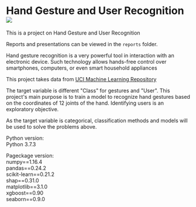 # Hand Gesture and User Recognition  ![](https://img.shields.io/badge/python-3.7+-blue.svg)
This is a project on Hand Gesture and User Recognition  


Reports and presentations can be viewed in the `reports` folder.  


Hand gesture recognition is a very powerful tool in interaction with an electronic device. Such technology allows hands-free control over smartphones, computers, or even smart household appliances   


This project takes data from [UCI Machine Learning Repository](https://archive.ics.uci.edu/ml/datasets/Motion+Capture+Hand+Postures)


The target variable is different "Class" for gestures and "User". This project's main purpose is to train a model to recognize hand gestures based on the coordinates of 12 joints of the hand. Identifying users is an exploratory objective.  


As the target variable is categorical, classification methods and models will be used to solve the problems above.   


Python version:   
Python 3.7.3  


Pageckage version:  
numpy==1.16.4  
pandas==0.24.2  
scikit-learn==0.21.2  
shap==0.31.0  
matplotlib==3.1.0  
xgboost==0.90  
seaborn==0.9.0  

